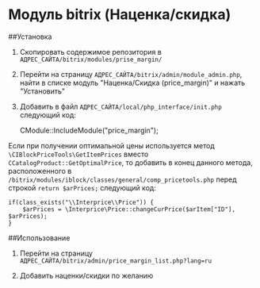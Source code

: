 Модуль bitrix (Наценка/скидка)
============

##Установка
1) Скопировать содержимое репозитория в ```АДРЕС_САЙТА/bitrix/modules/prise_margin/```

2) Перейти на страницу ```АДРЕС_САЙТА/bitrix/admin/module_admin.php```, найти в списке модуль "Наценка/Скидка (price_margin)" и нажать "Установить"

3) Добавить в файл ```АДРЕС_САЙТА/local/php_interface/init.php``` следующий код: 

    CModule::IncludeModule("price_margin");

Если при получении оптимальной цены используется метод ```\CIBlockPriceTools\GetItemPrices``` вместо ```CCatalogProduct::GetOptimalPrice```, то добавить в конец данного метода, расположенного в ```/bitrix/modules/iblock/classes/general/comp_pricetools.php``` перед строкой ```return $arPrices;``` следующий код:

    if(class_exists("\\Interprice\\Price")) {
        $arPrices = \Interprice\Price::changeCurPrice($arItem["ID"], $arPrices);   
    } 

##Использование
1) Перейти на страницу ```АДРЕС_САЙТА/bitrix/admin/price_margin_list.php?lang=ru```

2) Добавить наценки/скидки по желанию
